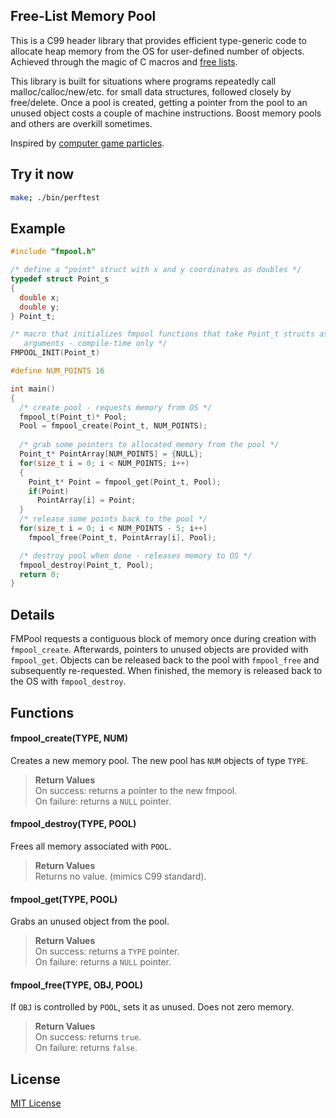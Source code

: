Free-List Memory Pool
-------
This is a C99 header library that provides efficient type-generic code to allocate heap memory from the OS for user-defined number of objects.  Achieved through the magic of C macros and [free lists](http://en.wikipedia.org/wiki/Free_list).

This library is built for situations where programs repeatedly call malloc/calloc/new/etc. for small data structures, followed closely by free/delete.  Once a pool is created, getting a pointer from the pool to an unused object costs a couple of machine instructions.  Boost memory pools and others are overkill sometimes.

Inspired by [computer game particles](http://gameprogrammingpatterns.com/object-pool.html).

## Try it now
```sh
make; ./bin/perftest
```

## Example
```c
#include "fmpool.h"

/* define a "point" struct with x and y coordinates as doubles */
typedef struct Point_s
{
  double x;
  double y;
} Point_t;

/* macro that initializes fmpool functions that take Point_t structs as
   arguments - compile-time only */
FMPOOL_INIT(Point_t)

#define NUM_POINTS 16

int main()
{
  /* create pool - requests memory from OS */
  fmpool_t(Point_t)* Pool;
  Pool = fmpool_create(Point_t, NUM_POINTS);
  
  /* grab some pointers to allocated memory from the pool */
  Point_t* PointArray[NUM_POINTS] = {NULL};
  for(size_t i = 0; i < NUM_POINTS; i++)
  {
    Point_t* Point = fmpool_get(Point_t, Pool);
    if(Point)
      PointArray[i] = Point;
  }
  /* release some points back to the pool */
  for(size_t i = 0; i < NUM_POINTS - 5; i++)
    fmpool_free(Point_t, PointArray[i], Pool);

  /* destroy pool when done - releases memory to OS */
  fmpool_destroy(Point_t, Pool);
  return 0;
}
```

## Details
FMPool requests a contiguous block of memory once during creation with `fmpool_create`.  Afterwards, pointers to unused objects are provided with `fmpool_get`.  Objects can be released back to the pool with `fmpool_free` and subsequently re-requested.  When finished, the memory is released back to the OS with `fmpool_destroy`.

## Functions
#### fmpool_create(TYPE, NUM)
Creates a new memory pool.  The new pool has `NUM` objects of type `TYPE`.
>**Return Values**  
>On success: returns a pointer to the new fmpool.  
>On failure: returns a `NULL` pointer.  
#### fmpool_destroy(TYPE, POOL)
Frees all memory associated with `POOL`.
>**Return Values**  
>Returns no value. (mimics C99 standard).
#### fmpool_get(TYPE, POOL)
Grabs an unused object from the pool.
>**Return Values**  
>On success: returns a `TYPE` pointer.  
>On failure: returns a `NULL` pointer.
#### fmpool_free(TYPE, OBJ, POOL)
If `OBJ` is controlled by `POOL`, sets it as unused.  Does not zero memory.
>**Return Values**  
>On success: returns `true`.  
>On failure: returns `false`.

## License
[MIT License](http://dn.mit-license.org)

